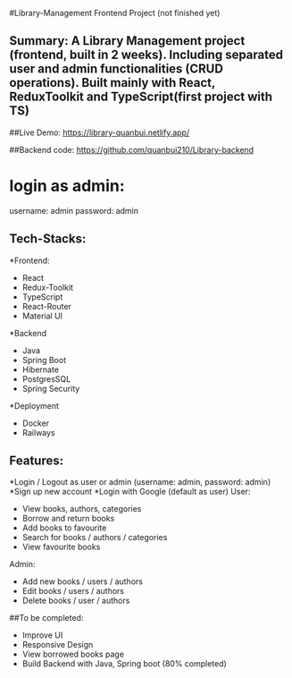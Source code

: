 #Library-Management Frontend Project (not finished yet)


## Summary: A Library Management project (frontend, built in 2 weeks). Including separated user and admin functionalities (CRUD operations). Built mainly with React, ReduxToolkit and TypeScript(first project with TS)

##Live Demo: https://library-quanbui.netlify.app/

##Backend code: https://github.com/quanbui210/Library-backend


# login as admin: 
username: admin
password: admin


## Tech-Stacks:
*Frontend:
- React 
- Redux-Toolkit
- TypeScript
- React-Router
- Material UI

*Backend
- Java
- Spring Boot
- Hibernate
- PostgresSQL
- Spring Security

*Deployment
- Docker
- Railways


## Features: 
*Login / Logout as user or admin  (username: admin, password: admin)
*Sign up new account
*Login with Google (default as user)
User: 
- View books, authors, categories
- Borrow and return books
- Add books to favourite
- Search for books / authors / categories
- View favourite books

Admin: 
- Add new books / users / authors
- Edit books / users / authors
- Delete books / user / authors

##To be completed:
- Improve UI
- Responsive Design
- View borrowed books page
- Build Backend with Java, Spring boot (80% completed)




